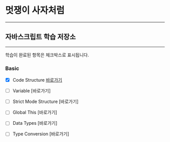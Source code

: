 # 멋쟁이 사자처럼
---
## 자바스크립트 학습 저장소
---
학습이 완료된 항목은 체크박스로 표시됩니다.

### Basic
- [x] Code Structure [바로가기](http://www.naver.comm)
- [ ] Variable [바로가기] 
- [ ] Strict Mode Structure [바로가기] 
- [ ] Global This [바로가기] 
- [ ] Data Types [바로가기] 
- [ ] Type Conversion [바로가기] 

